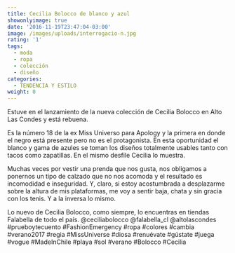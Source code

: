 ```yaml
---
title: Cecilia Bolocco de blanco y azul
showonlyimage: true
date: '2016-11-19T23:47:04-03:00'
image: /images/uploads/interrogacio-n.jpg
rating: '1'
tags:
  - moda
  - ropa
  - colección
  - diseño
categories:
  - TENDENCIA Y ESTILO
weight: 0
---
```

Estuve en el lanzamiento de la nueva colección de Cecilia Bolocco en Alto Las Condes y está rebuena.

<!--more-->

Es la número 18 de la ex Miss Universo para Apology y la primera en donde el negro está presente pero no es el protagonista. En esta oportunidad el blanco y gama de azules se toman los diseños totalmente usables tanto con tacos como zapatillas. En el mismo desfile Cecilia lo muestra. 

Muchas veces por vestir una prenda que nos gusta, nos obligamos a ponernos un tipo de calzado que no nos acomoda y el resultado es incomodidad e inseguridad. Y, claro, si estoy acostumbrada a desplazarme sobre la altura de mis plataformas, me voy a sentir baja, chata y sin gracia con los tenis. Y a la inversa lo mismo.



Lo nuevo de Cecilia Bolocco, como siempre, lo encuentras en tiendas Falabella de todo el país. @ceciliabolocco @falabella_cl @altolascondes #prueboytecuento #FashionEmergency #ropa #colores #cambia #verano2017 #regia #MissUniverse #diosa #renuévate #gústate #juega #vogue #MadeInChile #playa #sol #verano #Bolocco #Cecilia

